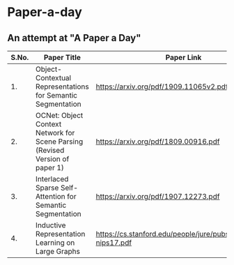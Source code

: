 # Paper-a-day
## An attempt at "A Paper a Day"

| S.No. | Paper Title | Paper Link | Notebook | Status |
| --- | --- | --- | --- | --- |
| 1. | Object-Contextual Representations for Semantic Segmentation | https://arxiv.org/pdf/1909.11065v2.pdf | [Notebook](Object-Contextual-Representations-for-Semantic-Segmentation.ipynb), [PDF](Object-Contextual-Representations-for-Semantic-Segmentation.pdf) | **Summary Complete** - implementation shifted to paper 2 |
| 2. | OCNet: Object Context Network for Scene Parsing (Revised Version of paper 1) | https://arxiv.org/pdf/1809.00916.pdf | | **Not Started Yet** |
| 3. | Interlaced Sparse Self-Attention for Semantic Segmentation | https://arxiv.org/pdf/1907.12273.pdf | | **Not Started Yet** |
| 4. | Inductive Representation Learning on Large Graphs | https://cs.stanford.edu/people/jure/pubs/graphsage-nips17.pdf | | **Not Started Yet**|
